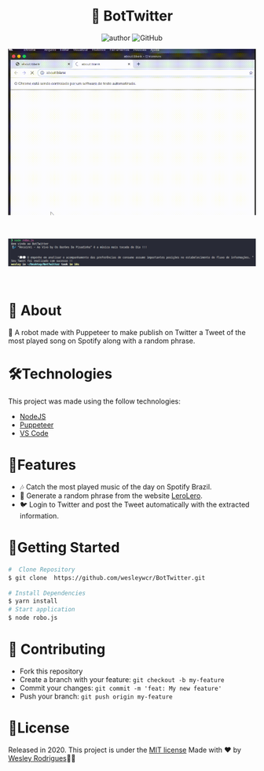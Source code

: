 <h1 align="center"> <strong>🤖 BotTwitter</strong></h1>

<p align="center">
  <img alt="author" src="https://img.shields.io/badge/Author-WesleyRodrigues-blue">
  <img alt="GitHub" src="https://img.shields.io/github/license/wesleywcr/BotTwitter">
</p>

<p align="center"><img src=".github/robof.gif?raw=true"/>
</p>

<br />
<p align="center"><img src=".github/RoboT.png"/></p>

<br />

# 📕 About
🤖 A robot made with Puppeteer to make publish on Twitter a Tweet of the most played song on Spotify along with a random phrase.
</br>

# 🛠️Technologies 

This project was made using the follow technologies:

- [NodeJS](https://nodejs.org/en/)
- [Puppeteer](https://github.com/puppeteer/puppeteer)
- [VS Code](https://code.visualstudio.com/)


# 🚀Features


* 🎶  Catch the most played music of the day on Spotify Brazil.
* 🔀 Generate a random phrase from the website [LeroLero](https://lerolero.com/).
* 🐦 Login to Twitter and post the Tweet automatically with the extracted information.


# 🏃Getting Started
```sh
#  Clone Repository
$ git clone  https://github.com/wesleywcr/BotTwitter.git
```
```sh
# Install Dependencies
$ yarn install
# Start application
$ node robo.js 
```

# 🤝 Contributing

- Fork this repository
- Create a branch with your feature: `git checkout -b my-feature`
- Commit your changes: `git commit -m 'feat: My new feature'`
- Push your branch: `git push origin my-feature`

# 📝License

Released in 2020.
This project is under the [MIT license](./LICENSE)
Made with ❤️ by [Wesley Rodrigues](https://github.com/wesleywcr)🤙👊